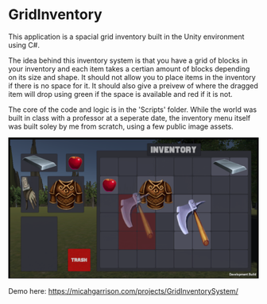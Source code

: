 # GridInventory

This application is a spacial grid inventory built in the Unity environment using C#.

The idea behind this inventory system is that you have a grid of blocks in your inventory and each item takes a certian amount of blocks depending on its size and shape. It should not allow you to place items in the inventory if there is no space for it. It should also give a preivew of where the dragged item will drop using green if the space is available and red if it is not.

The core of the code and logic is in the 'Scripts' folder. While the world was built in class with a professor at a seperate date, the inventory menu itself was built soley by me from scratch, using a few public image assets.

![Image of application running](https://raw.githubusercontent.com/g-micah/GridInventory/main/Images/DemoScreenshot.png)

Demo here: https://micahgarrison.com/projects/GridInventorySystem/
